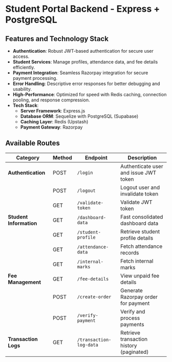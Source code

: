 # Student Portal Backend - Express + PostgreSQL

## Features and Technology Stack

- **Authentication**: Robust JWT-based authentication for secure user access.
- **Student Services**: Manage profiles, attendance data, and fee details efficiently.
- **Payment Integration**: Seamless Razorpay integration for secure payment processing.
- **Error Handling**: Descriptive error responses for better debugging and usability.
- **High-Performance**: Optimized for speed with Redis caching, connection pooling, and response compression.
- **Tech Stack**:
  - **Server Framework**: Express.js
  - **Database ORM**: Sequelize with PostgreSQL (Supabase)
  - **Caching Layer**: Redis (Upstash)
  - **Payment Gateway**: Razorpay

## Available Routes

| **Category**            | **Method** | **Endpoint**            | **Description**                          |
| ----------------------- | ---------- | ----------------------- | ---------------------------------------- |
| **Authentication**      | POST       | `/login`                | Authenticate user and issue JWT token    |
|                         | POST       | `/logout`               | Logout user and invalidate token         |
|                         | GET        | `/validate-token`       | Validate JWT token                       |
| **Student Information** | GET        | `/dashboard-data`       | Fast consolidated dashboard data         |
|                         | GET        | `/student-profile`      | Retrieve student profile details         |
|                         | GET        | `/attendance-data`      | Fetch attendance records                 |
|                         | GET        | `/internal-marks`       | Fetch internal marks                     |
| **Fee Management**      | GET        | `/fee-details`          | View unpaid fee details                  |
|                         | POST       | `/create-order`         | Generate Razorpay order for payment      |
|                         | POST       | `/verify-payment`       | Verify and process payments              |
| **Transaction Logs**    | GET        | `/transaction-log-data` | Retrieve transaction history (paginated) |

